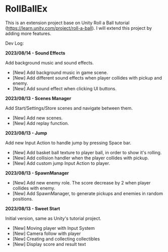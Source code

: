 # RollBallEx

This is an extension project base on Unity Roll a Ball tutorial (https://learn.unity.com/project/roll-a-ball). I will extend this project by adding more features.

Dev Log:

**2023/08/14 - Sound Effects**

Add background music and sound effects.

* [New] Add background music in game scene.
* [New] Add different sound effects when player collides with pickup and enemy.
* [New] Add sound effect when clicking UI buttons.



**2023/08/13 - Scenes Manager**

Add Start/Settings/Store scenes and navigate between them.

* [New] Add new scenes.
* [New] Add replay function.



**2023/08/13 - Jump**

Add new Input Action to handle jump by pressing Space bar.

* [New] Add basket ball texture to player ball, in order to show it's rolling.
* [New] Add collision handler when the player collides with pickup.
* [New] Add custom jump Input Action to player.



**2023/08/13 - SpawnManager**

* [New] Add new enemy role. The score decrease by 2 when player collides with enemy.
* [New] Add SpawnManager, to generate pickups and enemies in random positions.



**2023/08/13 - Sweet Start**

Initial version, same as Unity's tutorial project.
* [New] Moving player with Input System
* [New] Camera follow with player
* [New] Creating and collecting collectibles
* [New] Display score and result text

